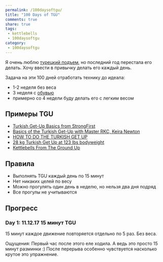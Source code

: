 ```yaml
---
permalink: /100daysoftgu/
title: "100 Days of TGU"
comments: true
share: true
tags:
 - kettlebells
 - 100daysoftgu
category:
 - 100daysoftgu
---
```


Я очень люблю [турецкий подъем](https://vk.com/videos6172683?section=album_53474310&z=video6172683_169526427%2Fpl_6172683_53474310), но последний год перестала его делать.
Хочу ввести в привычку делать его каждый день.

Задача на эти 100 дней отработать технику до идеала:

* 1-2 неделя без веса
* 3 неделя с [обувью](https://www.youtube.com/watch?v=9GSYdnNTzsE)
* примерно со 4 недели буду делать его с легким весом

## Примеры TGU

* [Turkish Get-Up Basics from StrongFirst](https://www.youtube.com/watch?v=0bWRPC49-KI)
* [Basics of the Turkish Get-Up with Master RKC, Keira Newton](https://www.youtube.com/watch?v=iM2oTXgnDRU)
* [HOW TO DO THE TURKISH GET UP](https://www.youtube.com/watch?v=TF1ULxRpp2w)
* [28 kg Turkish Get Up at 123 lbs bodyweight](https://www.youtube.com/watch?v=B4Q9mxjhMy8)
* [Kettlebells From The Ground Up](https://www.functionalmovement.com/store/kettlebells_from_the_ground_up)

## Правила

* Выполнять TGU каждый день по 15 минут
* Нет никаких целей по весу
* Можно прогулять один день в неделю, но нельзя два дня подряд
* Все прогулы не учитываются

## Прогресс

### Day 1: 11.12.17 15 минут TGU

15 минут каждое движение повторяется отдельно по 5 раз. Без веса.

Ощущения: Первый час после этого еле ходила. А ведь это просто 15 минут разминки :)
После перерыва особенно чувствуется насколько крутое это упражнение.

